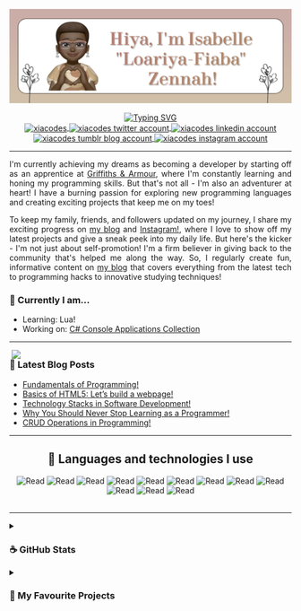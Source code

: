 <p align="center">
  <img width=900 src="profile-banner-1.png" alt="Sublime's custom image"/>
</p>

<div align="center">
	<a href="https://git.io/typing-svg">
		<img width=800 src="https://readme-typing-svg.demolab.com?font=Courier+Prime&weight=700&size=13&pause=1000&color=986056&center=true&vCenter=true&width=435&lines=%F0%9F%92%BB+Learning+and+building+things+that+interest+me!+%F0%9F%99%8C%F0%9F%8F%BE" alt="Typing SVG" />
	</a>
</div>

<!-- The social media badges -->
<div align="center">
  <a href="https://dev.to/xiacodes" target="blank">
    <img align="center" src="https://raw.githubusercontent.com/rahuldkjain/github-profile-readme-generator/master/src/images/icons/Social/devto.svg" alt="xiacodes" height="50" width="40" />
   </a>
   
  <a href="https://twitter.com/xiacodes" target="blank">
    <img align="center" src="https://raw.githubusercontent.com/rahuldkjain/github-profile-readme-generator/master/src/images/icons/Social/twitter.svg" alt="xiacodes twitter account" height="50" width="40" />
    </a>

  <a href="https://linkedin.com/in/isabelle-zennah" target="blank">
    <img align="center" src="https://raw.githubusercontent.com/rahuldkjain/github-profile-readme-generator/master/src/images/icons/Social/linked-in-alt.svg" alt="xiacodes linkedin account" height="30" width="40" />
    </a>
    
  <a href="https://xiacodes.tumblr.com/" target="blank">
    <img align="center" src="https://raw.githubusercontent.com/rahuldkjain/github-profile-readme-generator/master/src/images/icons/Social/tumblr.svg" alt="xiacodes tumblr blog account" height="30" width="40" />
    </a>
    
  <a href="https://instagram.com/_xiacodes_" target="blank">
    <img align="center" src="https://raw.githubusercontent.com/rahuldkjain/github-profile-readme-generator/master/src/images/icons/Social/instagram.svg" alt="xiacodes instagram account" height="35" width="40" />
    </a>
</div>

-------

<p align="justify">
I'm currently achieving my dreams as becoming a developer by starting off as an apprentice at <a href="https://www.griffithsandarmour.com/">Griffiths & Armour</a>, where I'm constantly learning and honing my programming skills. But that's not all - I'm also an adventurer at heart! I have a burning passion for exploring new programming languages and creating exciting projects that keep me on my toes! </p>

<p align="justify">To keep my family, friends, and followers updated on my journey, I share my exciting progress on <a href="https://xiacodes.tumblr.com/">my blog</a> and <a href="https://instagram.com/_xiacodes_">Instagram!</a>, where I love to show off my latest projects and give a sneak peek into my daily life. But here's the kicker - I'm not just about self-promotion! I'm a firm believer in giving back to the community that's helped me along the way. So, I regularly create fun, informative content on <a href="https://xiacodes.tumblr.com/">my blog</a> that covers everything from the latest tech to programming hacks to innovative studying techniques!</p>

<h3>🦔 Currently I am...</h3>
<ul>
<li>Learning: Lua!</li>
<li>Working on: <a href="https://github.com/xiacodes/CSharp-Console-Apps">C# Console Applications Collection</a></li>
</ul>
 
 -----
 
<img width=500 align="right" src="https://github-readme-stats.vercel.app/api?username=xiacodes&theme=moltack&hide_border=false&include_all_commits=false&count_private=true&hide=prs,contribs" />
<h3>🥥 Latest Blog Posts</h3>
<ul>
<li><a href="https://xiacodes.tumblr.com/post/711694806619963392/fundamentals-of-programming">Fundamentals of Programming!</a></li>
<li><a href="https://xiacodes.tumblr.com/post/711058789559877632/basics-of-html5-lets-build-a-webpage">Basics of HTML5: Let’s build a webpage!</a></li>
<li><a href="https://xiacodes.tumblr.com/post/710424609689862144/technology-stacks-in-software-development">Technology Stacks in Software Development!</a></li>
<li><a href="https://xiacodes.tumblr.com/post/709792289937080320/why-you-should-never-stop-learning-as-a-programmer">Why You Should Never Stop Learning as a Programmer!</a></li>
<li><a href="https://xiacodes.tumblr.com/post/709258248010842112/crud-operations-in-programming">CRUD Operations in Programming!</a></li>
</ul>

-----

<h2 align="center">💼 Languages and technologies I use</h2>
<div align="center">
  <img src="https://img.shields.io/badge/c%23-%23239120.svg?style=for-the-badge&logo=c-sharp&logoColor=white" alt="Read"/> 
  <img src="https://img.shields.io/badge/html5-%23E34F26.svg?style=for-the-badge&logo=html5&logoColor=white" alt="Read"/>
  <img src="https://img.shields.io/badge/css3-%231572B6.svg?style=for-the-badge&logo=css3&logoColor=white" alt="Read"/>
  <img src="https://img.shields.io/badge/javascript-%23323330.svg?style=for-the-badge&logo=javascript&logoColor=%23F7DF1E" alt="Read"/> 
  <img src="https://img.shields.io/badge/python-3670A0?style=for-the-badge&logo=python&logoColor=ffdd54" alt="Read"/>
  <img src="https://img.shields.io/badge/lua-%232C2D72.svg?style=for-the-badge&logo=lua&logoColor=white" alt="Read"/>
  <img src="https://img.shields.io/badge/Microsoft%20SQL%20Sever-CC2927?style=for-the-badge&logo=microsoft%20sql%20server&logoColor=white" alt="Read"/> 
  <img src="https://img.shields.io/badge/.NET-5C2D91?style=for-the-badge&logo=.net&logoColor=white" alt="Read"/>
  <img src="https://img.shields.io/badge/bootstrap-%23563D7C.svg?style=for-the-badge&logo=bootstrap&logoColor=white" alt="Read"/>
   <img src="https://img.shields.io/badge/replit-667881?style=for-the-badge&logo=replit&logoColor=white" alt="Read"/> 
  <img src="https://img.shields.io/badge/Visual_Studio-5C2D91?style=for-the-badge&logo=visual%20studio&logoColor=white" alt="Read"/> 
  <img src="https://img.shields.io/badge/Visual_Studio_Code-0078D4?style=for-the-badge&logo=visual%20studio%20code&logoColor=white" alt="Read"/>
</div>
<br>

------

<details>
  <summary>
    <h3>☕ GitHub Stats</h3>
   </summary>
  <br/>
  <div align="center">
    <a href="https://streak-stats.demolab.com?user=xiacodes&hide_border=true&border_radius=12.7&date_format=j%20M%5B%20Y%5D&background=DFD0BB&currStreakNum=86664F&sideNums=86664F&ring=D5AA8B&fire=6D543E&currStreakLabel=CBAF7F&stroke=774F30">
      <img  alt="xiacodes's GitHub Stats" src="https://streak-stats.demolab.com?user=xiacodes&hide_border=true&border_radius=12.7&date_format=j%20M%5B%20Y%5D&background=DFD0BB&currStreakNum=86664F&sideNums=86664F&ring=D5AA8B&fire=6D543E&currStreakLabel=CBAF7F&stroke=774F30" />
    </a>
	 <a href="https://github.com/anuraghazra/github-readme-stats">
	 	<img height=195 alt="Xiacodes's Top Languages" src="https://denvercoder1-github-readme-stats.vercel.app/api/top-langs/?username=xiacodes&langs_count=8&layout=compact&theme=react&hide_border=true&border_radius=10.7&bg_color=DFD0BB&text_color=4d4036&title_color=86664F&icon_color=4d4036&hide=Jupyter%20Notebook,Roff" height="192px"/>
	</a>
  </div>
  
  <br>
  
   <div align="center">
  	<a href="https://github-profile-trophy.vercel.app/?username=xiacodes&theme=moltack&no-frame=false&no-bg=false&margin-w=4">
		<img src="https://github-profile-trophy.vercel.app/?username=xiacodes&theme=moltack&no-frame=false&no-bg=false&margin-w=4"/>
	</a>
  </div>
</details>

<details>

  <summary>
    <h3>📜 My Favourite Projects</h3>
   </summary>
  <br/>
  <div align="center">
  	<a href="https://github.com/xiacodes/TumblrTextTint">
		<img src="https://github-readme-stats.vercel.app/api/pin/?username=xiacodes&repo=TumblrTextTint&theme=moltack"/>
	</a>
	<a href="https://github.com/xiacodes/CSharp-Console-Apps">
		<img src="https://github-readme-stats.vercel.app/api/pin/?username=xiacodes&repo=CSharp-Console-Apps&theme=moltack"/>
	</a>
	<a href="https://github.com/xiacodes/Py-Story-Generator">
		<img src="https://github-readme-stats.vercel.app/api/pin/?username=xiacodes&repo=Py-Story-Generator&theme=moltack"/>
	</a>
  </div>

</details>
